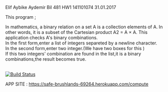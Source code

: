 Elif Aybike Aydemir 
Bil 481 HW1 
141101074
31.01.2017 

This program ;

In mathematics, a binary relation on a set A is a collection elements of A. In other words, it is a subset of the Cartesian product A2 = A × A. This application checks A's binary combinations.<br>
  In the first form,enter a list of integers separeted by a newline character.<br>
  In the second form,enter two integer.(We have two boxes for this )<br>
  If this two integers' combination are found in the list,it is a binary combinations,the result becomes true.<br><br>



[![Build Status](https://travis-ci.org/aybikeaydemir/myDemoApp.svg?branch=master)](https://travis-ci.org/aybikeaydemir/myDemoApp)

 APP SITE : https://safe-brushlands-69264.herokuapp.com/compute



